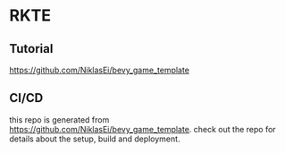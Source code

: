 # RKTE

## Tutorial
https://github.com/NiklasEi/bevy_game_template

## CI/CD
this repo is generated from https://github.com/NiklasEi/bevy_game_template. check out the repo for details about the setup, build and deployment.
